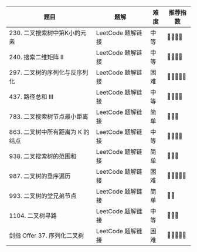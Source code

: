 


| 题目 | 题解 | 难度 | 推荐指数 |
| --- | --- | --- | --- |
| 230. 二叉搜索树中第K小的元素 | LeetCode 题解链接 | 中等 | 🤩🤩🤩🤩 |
| 240. 搜索二维矩阵 II | LeetCode 题解链接 | 中等 | 🤩🤩🤩🤩 |
| 297. 二叉树的序列化与反序列化 | LeetCode 题解链接 | 困难 | 🤩🤩🤩🤩🤩 |
| 437. 路径总和 III | LeetCode 题解链接 | 中等 | 🤩🤩🤩🤩 |
| 783. 二叉搜索树节点最小距离 | LeetCode 题解链接 | 简单 | 🤩🤩🤩 |
| 863. 二叉树中所有距离为 K 的结点 | LeetCode 题解链接 | 中等 | 🤩🤩🤩🤩 |
| 938. 二叉搜索树的范围和 | LeetCode 题解链接 | 简单 | 🤩🤩🤩 |
| 987. 二叉树的垂序遍历 | LeetCode 题解链接 | 困难 | 🤩🤩🤩🤩🤩 |
| 993. 二叉树的堂兄弟节点 | LeetCode 题解链接 | 简单 | 🤩🤩 |
| 1104. 二叉树寻路 | LeetCode 题解链接 | 中等 | 🤩🤩🤩 |
| 剑指 Offer 37. 序列化二叉树 | LeetCode 题解链接 | 困难 | 🤩🤩🤩🤩🤩 |
